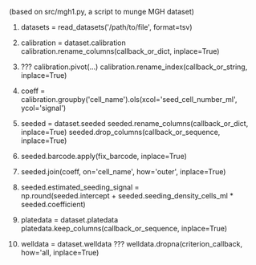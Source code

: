 (based on src/mgh1.py, a script to munge MGH dataset)

1. datasets = read_datasets('/path/to/file', format=tsv)

2. calibration = dataset.calibration
   calibration.rename_columns(callback_or_dict, inplace=True)

3. ??? calibration.pivot(...)
   calibration.rename_index(callback_or_string, inplace=True)

4. coeff = calibration.groupby('cell_name').ols(xcol='seed_cell_number_ml',
                                                ycol='signal')

5. seeded = dataset.seeded
   seeded.rename_columns(callback_or_dict, inplace=True)
   seeded.drop_columns(callback_or_sequence, inplace=True)

6. seeded.barcode.apply(fix_barcode, inplace=True)

7. seeded.join(coeff, on='cell_name', how='outer', inplace=True)

8. seeded.estimated_seeding_signal = \
        np.round(seeded.intercept +
                 seeded.seeding_density_cells_ml * seeded.coefficient)

9. platedata = dataset.platedata
   platedata.keep_columns(callback_or_sequence, inplace=True)

10. welldata = dataset.welldata
    ??? welldata.dropna(criterion_callback, how='all, inplace=True)
